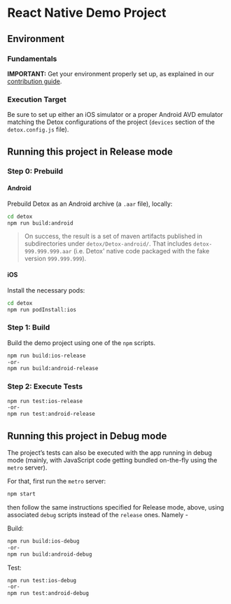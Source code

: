 # React Native Demo Project

## Environment

### Fundamentals

**IMPORTANT:** Get your environment properly set up, as explained in our [contribution guide](../../docs/Guide.Contributing.md).

### Execution Target

Be sure to set up either an iOS simulator or a proper Android AVD emulator matching the Detox configurations of the project (`devices` section of the `detox.config.js` file).

## Running this project in Release mode

### Step 0: Prebuild

#### Android

Prebuild Detox as an Android archive (a `.aar` file), locally:

```sh
cd detox
npm run build:android
```

> On success, the result is a set of maven artifacts published in subdirectories under `detox/Detox-android/`. That includes `detox-999.999.999.aar` (i.e. Detox' native code packaged with the fake version `999.999.999`).

#### iOS

Install the necessary pods:

```sh
cd detox
npm run podInstall:ios
```

### Step 1: Build

Build the demo project using one of the `npm` scripts.

```sh
npm run build:ios-release
-or-
npm run build:android-release
```

### Step 2: Execute Tests

```sh
npm run test:ios-release
-or-
npm run test:android-release
```

## Running this project in Debug mode

The project’s tests can also be executed with the app running in debug mode (mainly, with JavaScript code getting bundled on-the-fly using the `metro` server).

For that, first run the `metro` server:

```sh
npm start
```

then follow the same instructions specified for Release mode, above, using associated `debug` scripts instead of the `release` ones. Namely -

Build:

```sh
npm run build:ios-debug
-or-
npm run build:android-debug
```

Test:

```sh
npm run test:ios-debug
-or-
npm run test:android-debug
```
